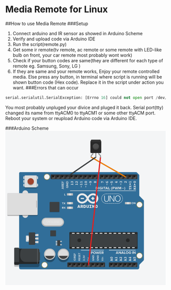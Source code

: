# Media Remote for Linux
##How to use Media Remote
###Setup
1. Connect arduino and IR sensor as showed in Arduino Scheme
2. Verify and upload code via Arduino IDE
3. Run the script(remote.py)
4. Get some ir remote(tv remote, ac remote or some remote with LED-like bulb on front, your car remote most probably wont work)
5. Check if your button codes are same(they are different for each type of remote eg. Samsung, Sony, LG )
6. If they are same and your remote works, Enjoy your remote controlled media. Else press any button, in terminal where script is running will be shown button code (Hex code). Replace it in the script under action you want.
###Errors that can occur
```python
serial.serialutil.SerialException: [Errno 16] could not open port /dev/ttyACM0: [Errno 16] Device or resource busy: '/dev/ttyACM0'
```
You most probably unpluged your divice and pluged it back. Serial port(tty) changed its name from ttyACM0 to ttyACM1 or some other ttyACM port.
Reboot your system or reupload Arduino code via Arduino IDE.


###Arduino Scheme
![alt text](https://raw.githubusercontent.com/kristiyanyanchev/LinuxMediaRemote/master/ArduinoScheme.png "Logo Title Text 1")